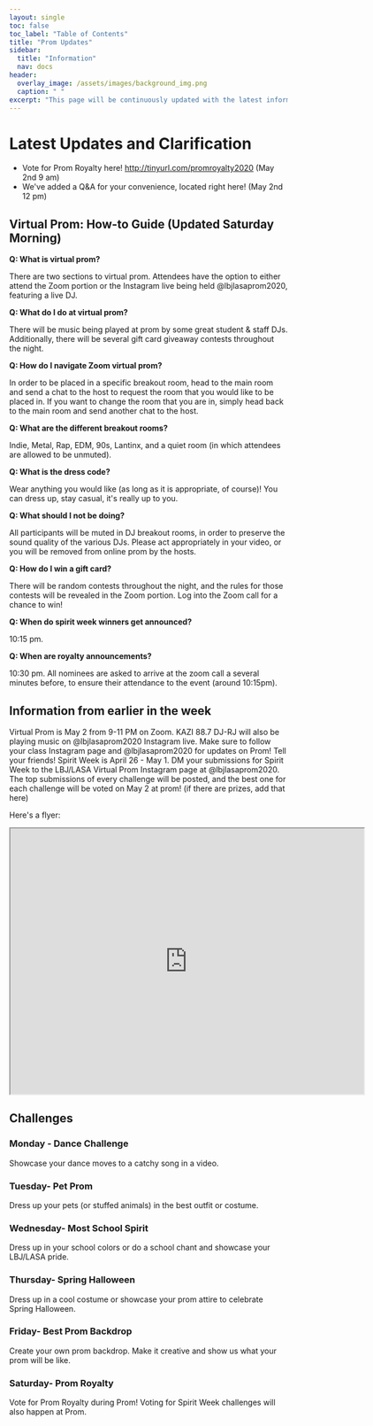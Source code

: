 ```yaml
---
layout: single
toc: false
toc_label: "Table of Contents"
title: "Prom Updates"
sidebar:
  title: "Information"
  nav: docs
header:
  overlay_image: /assets/images/background_img.png
  caption: " "
excerpt: "This page will be continuously updated with the latest information about Online Prom"
---
```

# Latest Updates and Clarification
- Vote for Prom Royalty here! <http://tinyurl.com/promroyalty2020> (May 2nd 9 am)
- We've added a Q&A for your convenience, located right here! (May 2nd 12 pm)

## Virtual Prom: How-to Guide (Updated Saturday Morning)

**Q: What is virtual prom?**

There are two sections to virtual prom. Attendees have the option to either attend the Zoom portion or the Instagram live being held @lbjlasaprom2020, featuring a live DJ.

**Q: What do I do at virtual prom?**

There will be music being played at prom by some great student & staff DJs. Additionally, there will be several gift card giveaway contests throughout the night.

**Q: How do I navigate Zoom virtual prom?**

In order to be placed in a specific breakout room, head to the main room and send a chat to the host to request the room that you would like to be placed in. If you want to change the room that you are in, simply head back to the main room and send another chat to the host.

**Q: What are the different breakout rooms?**

Indie, Metal, Rap, EDM, 90s, Lantinx, and a quiet room (in which attendees are allowed to be unmuted).

**Q: What is the dress code?**

Wear anything you would like (as long as it is appropriate, of course)! You can dress up, stay casual, it's really up to you.

**Q: What should I not be doing?**

All participants will be muted in DJ breakout rooms, in order to preserve the sound quality of the various DJs. Please act appropriately in your video, or you will be removed from online prom by the hosts.

**Q: How do I win a gift card?**

There will be random contests throughout the night, and the rules for those contests will be revealed in the Zoom portion. Log into the Zoom call for a chance to win!

**Q: When do spirit week winners get announced?**

10:15 pm.

**Q: When are royalty announcements?**

10:30 pm. All nominees are asked to arrive at the zoom call a several minutes before, to ensure their attendance to the event (around 10:15pm).

## Information from earlier in the week
Virtual Prom is May 2 from 9-11 PM on Zoom. KAZI 88.7 DJ-RJ will also be playing music on @lbjlasaprom2020 Instagram live. 
Make sure to follow your class Instagram page and @lbjlasaprom2020 for updates on Prom! Tell your friends!
Spirit Week is April 26 - May 1. DM your submissions for Spirit Week to the LBJ/LASA Virtual Prom Instagram page at @lbjlasaprom2020. The top submissions of every challenge will be posted, and the best one for each challenge will be voted on May 2 at prom! (if there are prizes, add that here)

Here's a flyer:
<iframe src="https://drive.google.com/file/d/14KwVAy4-o9Gv_8thSG8HJbMd8subBbOk/preview" width="640" height="480"></iframe>

## Challenges
### Monday - Dance Challenge
Showcase your dance moves to a catchy song in a video.

### Tuesday- Pet Prom
Dress up your pets (or stuffed animals) in the best outfit or costume. 

### Wednesday- Most School Spirit
Dress up in your school colors or do a school chant and showcase your LBJ/LASA pride. 

### Thursday- Spring Halloween
Dress up in a cool costume or showcase your prom attire to celebrate Spring Halloween.

### Friday- Best Prom Backdrop
Create your own prom backdrop. Make it creative and show us what your prom will be like. 

### Saturday- Prom Royalty
Vote for Prom Royalty during Prom! Voting for Spirit Week challenges will also happen at Prom.
